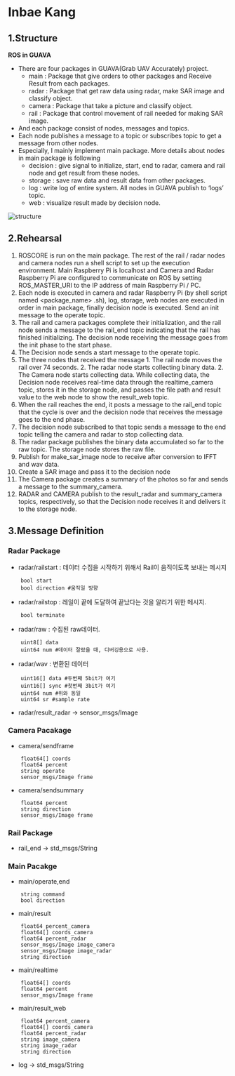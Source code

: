 
# **Inbae Kang**

## 1.Structure
**ROS in GUAVA**
  - There are four packages in GUAVA(Grab UAV Accurately) project.
    - main : Package that give orders to other packages and Receive Result from each packages.
    - radar : Package that get raw data using radar, make SAR image and classify object.
    - camera : Package that take a picture and classify object.
    - rail : Package that control movement of rail needed for making SAR image.
  - And each package consist of nodes, messages and topics.
  - Each node publishes a message to a topic or subscribes topic to get a message from other nodes.
  - Especially, I mainly implement main package. More details about nodes in main package is following
    - decision : give signal to initialize, start, end to radar, camera and rail node and get result from these nodes.
    - storage : save raw data and result data from other packages.
    - log : write log of entire system. All nodes in GUAVA publish to ‘logs’ topic.
    - web : visualize result made by decision node.

![structure](https://i.imgur.com/poalF5m.jpg)

## 2.Rehearsal
  1. ROSCORE is run on the main package. The rest of the rail / radar nodes and camera nodes run a shell script to set up the execution environment. Main Raspberry Pi is localhost and Camera and Radar Raspberry Pi are configured to communicate on ROS by setting ROS_MASTER_URI to the IP address of main Raspberry Pi / PC.
  2. Each node is executed in camera and radar Raspberry Pi (by shell script named <package_name> .sh), log, storage, web nodes are executed in order in main package, finally decision node is executed. Send an init message to the operate topic.
  3. The rail and camera packages complete their initialization, and the rail node sends a message to the rail_end topic indicating that the rail has finished initializing. The decision node receiving the message goes from the init phase to the start phase.
  4. The Decision node sends a start message to the operate topic.
  5. The three nodes that received the message 1. The rail node moves the rail over 74 seconds. 2. The radar node starts collecting binary data. 2. The Camera node starts collecting data. While collecting data, the Decision node receives real-time data through the realtime_camera topic, stores it in the storage node, and passes the file path and result value to the web node to show the result_web topic.
  6. When the rail reaches the end, it posts a message to the rail_end topic that the cycle is over and the decision node that receives the message goes to the end phase.
  7. The decision node subscribed to that topic sends a message to the end topic telling the camera and radar to stop collecting data.
  8. The radar package publishes the binary data accumulated so far to the raw topic. The storage node stores the raw file.
  9. Publish for make_sar_image node to receive after conversion to IFFT and wav data.
  10. Create a SAR image and pass it to the decision node
  11. The Camera package creates a summary of the photos so far and sends a message to the summary_camera.
  12. RADAR and CAMERA publish to the result_radar and summary_camera topics, respectively, so that the Decision node receives it and delivers it to the storage node.
 
## 3.Message Definition

### Radar Package

- radar/railstart : 데이터 수집을 시작하기 위해서 Rail이 움직이도록 보내는 메시지
```
    bool start
    bool direction #움직일 방향
```
- radar/railstop : 레일이 끝에 도달하여 끝났다는 것을 알리기 위한 메시지.
```
    bool terminate
```
- radar/raw : 수집된 raw데이터.
```
    uint8[] data
    uint64 num #데이터 잘랐을 때, 디버깅용으로 사용.
```
- radar/wav : 변환된 데이터
```
    uint16[] data #두번째 5bit가 여기
    uint16[] sync #첫번째 3bit가 여기
    uint64 num #위와 동일
    uint64 sr #sample rate
```
- radar/result_radar → sensor_msgs/Image

### Camera Pacakage

- camera/sendframe
```
    float64[] coords
    float64 percent
    string operate
    sensor_msgs/Image frame
```
- camera/sendsummary
```
    float64 percent
    string direction
    sensor_msgs/Image frame
```
### Rail Package

- rail_end → std_msgs/String

### Main Pacakge

- main/operate,end
```
    string command
    bool direction
```
- main/result
```
    float64 percent_camera
    float64[] coords_camera
    float64 percent_radar
    sensor_msgs/Image image_camera
    sensor_msgs/Image image_radar
    string direction
```
- main/realtime
```
    float64[] coords
    float64 percent
    sensor_msgs/Image frame
```
- main/result_web
```
    float64 percent_camera
    float64[] coords_camera
    float64 percent_radar
    string image_camera
    string image_radar
    string direction
```
- log → std_msgs/String
